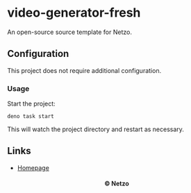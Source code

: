 # video-generator-fresh

An open-source source template for Netzo.

## Configuration

This project does not require additional configuration.

### Usage

Start the project:

```
deno task start
```

This will watch the project directory and restart as necessary.

## Links

- [Homepage](https://app.netzo.io/templates/video-generator-fresh)

<div align="center">
  <h4>© Netzo</h4>
</div>
